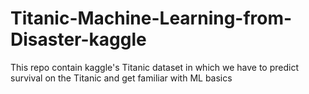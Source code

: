 # Titanic-Machine-Learning-from-Disaster-kaggle
This repo contain kaggle's  Titanic dataset in which we have to predict survival on the Titanic and get familiar with ML basics
